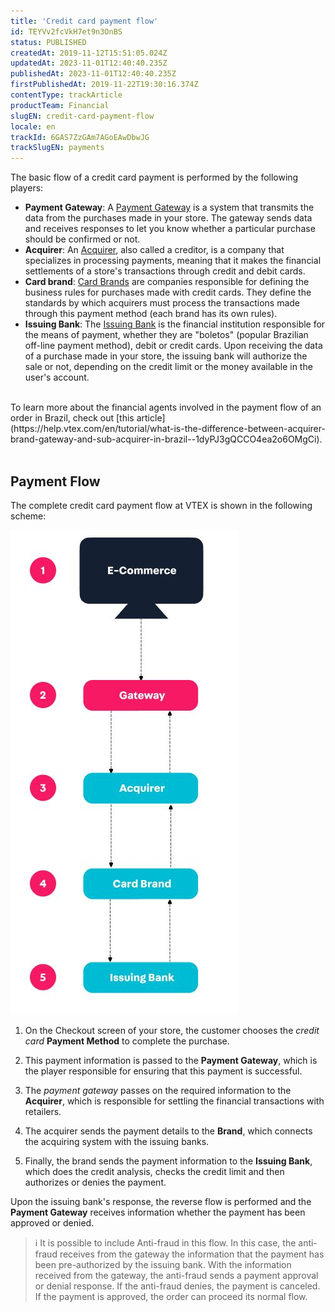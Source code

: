 ```yaml
---
title: 'Credit card payment flow'
id: TEYVv2fcVkH7et9n3OnBS
status: PUBLISHED
createdAt: 2019-11-12T15:51:05.024Z
updatedAt: 2023-11-01T12:40:40.235Z
publishedAt: 2023-11-01T12:40:40.235Z
firstPublishedAt: 2019-11-22T19:30:16.374Z
contentType: trackArticle
productTeam: Financial
slugEN: credit-card-payment-flow
locale: en
trackId: 6GAS7ZzGAm7AGoEAwDbwJG
trackSlugEN: payments
---
```


The basic flow of a credit card payment is performed by the following players:

- **Payment Gateway**: A [Payment Gateway](https://help.vtex.com/en/tutorial/what-is-a-payment-gateway--2KH9Wdi7F6swOU4amECSOk) is a system that transmits the data from the purchases made in your store. The gateway sends data and receives responses to let you know whether a particular purchase should be confirmed or not.
- **Acquirer**: An [Acquirer](https://help.vtex.com/en/tutorial/what-is-the-difference-between-acquirer-brand-gateway-and-sub-acquirer-in-brazil--1dyPJ3gQCCO4ea2o6OMgCi), also called a creditor, is a company that specializes in processing payments, meaning that it makes the financial settlements of a store's transactions through credit and debit cards.
- **Card brand**: [Card Brands](https://help.vtex.com/en/tutorial/what-is-a-credit-card-brand--4bNba5QYuIwKEmac88KwyI) are companies responsible for defining the business rules for purchases made with credit cards. They define the standards by which acquirers must process the transactions made through this payment method (each brand has its own rules).
- **Issuing Bank**: The [Issuing Bank](https://help.vtex.com/en/tutorial/what-is-the-issuing-bank--7aVIVGwgtU4SWuqowSQksg) is the financial institution responsible for the means of payment, whether they are "boletos" (popular Brazilian off-line payment method), debit or credit cards. Upon receiving the data of a purchase made in your store, the issuing bank will authorize the sale or not, depending on the credit limit or the money available in the user's account.
<br/>
To learn more about the financial agents involved in the payment flow of an order in Brazil, check out [this article](https://help.vtex.com/en/tutorial/what-is-the-difference-between-acquirer-brand-gateway-and-sub-acquirer-in-brazil--1dyPJ3gQCCO4ea2o6OMgCi). <br/>
<br/>

## Payment Flow

The complete credit card payment flow at VTEX is shown in the following scheme:

![Credit Card - Basic payment flow](https://raw.githubusercontent.com/vtexdocs/help-center-content/refs/heads/main/docs/en/tracks/payments/credit-card-payment-flow_1.JPG)

1. On the Checkout screen of your store, the customer chooses the _credit card_ **Payment Method** to complete the purchase.

2. This payment information is passed to the **Payment Gateway**, which is the player responsible for ensuring that this payment is successful.

3. The _payment gateway_ passes on the required information to the **Acquirer**, which is responsible for settling the financial transactions with retailers.

4. The acquirer sends the payment details to the **Brand**, which connects the acquiring system with the issuing banks.

5. Finally, the brand sends the payment information to the **Issuing Bank**, which does the credit analysis, checks the credit limit and then authorizes or denies the payment.

Upon the issuing bank's response, the reverse flow is performed and the **Payment Gateway** receives information whether the payment has been approved or denied.

> ℹ️ It is possible to include Anti-fraud in this flow. In this case, the anti-fraud receives from the gateway the information that the payment has been pre-authorized by the issuing bank. With the information received from the gateway, the anti-fraud sends a payment approval or denial response. If the anti-fraud denies, the payment is canceled. If the payment is approved, the order can proceed its normal flow.


